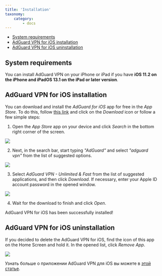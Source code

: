```yaml
---
title: 'Installation'
taxonomy:
    category:
        - docs
---
```

* [System requirements](#requirements)
* [AdGuard VPN for iOS installation](#install)
* [AdGuard VPN for iOS uninstallation](#uninstall)

<a name="requirements"></a>

## System requirements

You can install AdGuard VPN on your iPhone or iPad if you have **iOS 11.2 on the iPhone and iPadOS 13.1 on the iPad or later version**.

<a name="install"></a>

## AdGuard VPN for iOS installation

You can download and install the *AdGuard for iOS* app for free in the *App Store*. To do this, follow [this link](https://agrd.io/ios_vpn) and click on the *Download* icon or follow a few simple steps:

1. Open the *App Store* app on your device and click *Search* in the bottom right corner of the screen.

<img src="https://cdn.adguard.com/public/Adguard/kb/vpn-install/app-store-en.png" style="max-width: 350px; ">

2. Next, in the search bar, start typing *"AdGuard"* and select *"adguard vpn"* from the list of suggested options.

<img src="https://cdn.adguard.com/public/Adguard/kb/vpn-install/search-en.png" style="max-width: 350px; ">

3. Select *AdGuard VPN - Unlimited & Fast* from the list of suggested applications, and then click *Download*. If necessary, enter your Apple ID account password in the opened window.

<img src="https://cdn.adguard.com/public/Adguard/kb/vpn-install/adguard-vpn-en.png" style="max-width: 350px; ">

4. Wait for the download to finish and click *Open*.

AdGuard VPN for iOS has been successfully installed!

<a name="uninstall"></a>

## AdGuard VPN for iOS uninstallation

If you decided to delete the AdGuard VPN for iOS, find the icon of this app on the Home Screen and hold it. In the opened list, click *Remove App*.

<img src="https://cdn.adguard.com/public/Adguard/kb/vpn-install/deinstall-en.png" style="max-width: 350px; ">

Узнать больше о приложении AdGuard VPN для iOS вы можете в [этой статье](https://kb.adguard.com/ru/vpn/adguard-vpn-for-ios/overview).




